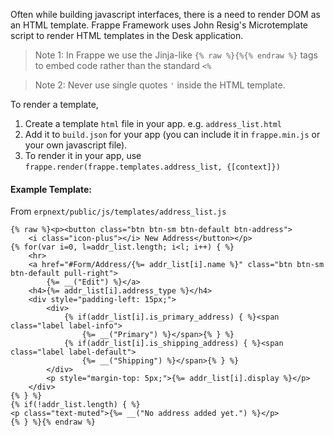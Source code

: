 Often while building javascript interfaces, there is a need to render DOM as an HTML template. Frappe Framework uses John Resig's Microtemplate script to render HTML templates in the Desk application.

> Note 1: In Frappe we use the Jinja-like `{% raw %}{%{% endraw %}` tags to embed code rather than the standard `<%`

> Note 2: Never use single quotes `'` inside the HTML template.

To render a template,

1. Create a template `html` file in your app. e.g. `address_list.html`
1. Add it to `build.json` for your app (you can include it in `frappe.min.js` or your own javascript file).
1. To render it in your app, use `frappe.render(frappe.templates.address_list, {[context]})`

#### Example Template:

From `erpnext/public/js/templates/address_list.js`

	{% raw %}<p><button class="btn btn-sm btn-default btn-address">
	    <i class="icon-plus"></i> New Address</button></p>
	{% for(var i=0, l=addr_list.length; i<l; i++) { %}
	    <hr>
	    <a href="#Form/Address/{%= addr_list[i].name %}" class="btn btn-sm btn-default pull-right">
	        {%= __("Edit") %}</a>
	    <h4>{%= addr_list[i].address_type %}</h4>
	    <div style="padding-left: 15px;">
	        <div>
        	    {% if(addr_list[i].is_primary_address) { %}<span class="label label-info">
	                {%= __("Primary") %}</span>{% } %}
	            {% if(addr_list[i].is_shipping_address) { %}<span class="label label-default">
        	        {%= __("Shipping") %}</span>{% } %}
	        </div>
	        <p style="margin-top: 5px;">{%= addr_list[i].display %}</p>
	    </div>
	{% } %}
	{% if(!addr_list.length) { %}
	<p class="text-muted">{%= __("No address added yet.") %}</p>
	{% } %}{% endraw %}




<!-- markdown -->
